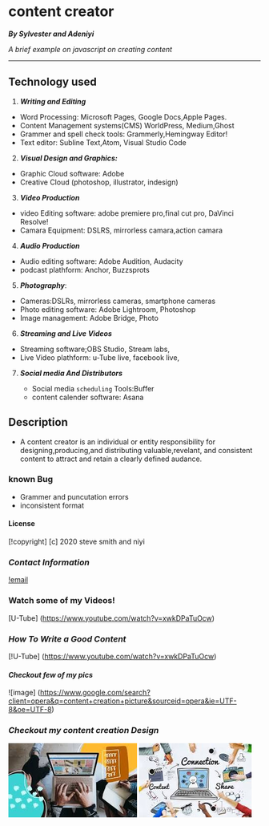 # content creator

   _**By Sylvester and Adeniyi**_
   
*A brief example on javascript on creating content*

  ********

## Technology used

 1. **_Writing and Editing_**

 - Word Processing: Microsoft Pages, Google Docs,Apple Pages.
 - Content Management systems(CMS) WorldPress, Medium,Ghost 
 - Grammer and spell check tools: Grammerly,Hemingway Editor!
 - Text editor: Subline Text,Atom, Visual Studio Code

  2. **_Visual Design and Graphics:_**

 - Graphic Cloud software: Adobe
 - Creative Cloud (photoshop, illustrator, indesign)

  3. **_Video Production_**

   - video Editing software: adobe premiere pro,final cut pro, DaVinci Resolve!
   - Camara Equipment: DSLRS, mirrorless camara,action camara

   4. **_Audio Production_**

   - Audio editing software: Adobe Audition, Audacity
   - podcast plathform: Anchor, Buzzsprots
   
   5. **_Photography_**:

   -  Cameras:DSLRs, mirrorless cameras, smartphone cameras
   -  Photo editing software: Adobe Lightroom, Photoshop
   -  Image management: Adobe Bridge, Photo 
  
   6. **_Streaming and Live Videos_**

   - Streaming software;OBS Studio, Stream labs,
   - Live Video plathform: u-Tube live, facebook live,

  7. **_Social media And Distributors_**

     - Social media `scheduling` Tools:Buffer 
     - content calender software: Asana

## Description

- A content creator is an individual or entity responsibility for designing,producing,and distributing valuable,revelant, and consistent content to attract and retain a clearly defined audance.
    
### known Bug 
  - Grammer and puncutation errors
  - inconsistent format

  

  #### License 

  [!copyright] [c] 2020 steve smith and niyi 

  ### _**Contact Information**_
  
   [!email](stve4real@gmail) 

   ### Watch some of my Videos!

   [U-Tube] (https://www.youtube.com/watch?v=xwkDPaTuOcw)

   ### _**How To Write a Good Content**_

   [!U-Tube] (https://www.youtube.com/watch?v=xwkDPaTuOcw)

   ####   _Checkout few of my pics_

  ![image] (https://www.google.com/search?client=opera&q=content+creation+picture&sourceid=opera&ie=UTF-8&oe=UTF-8)


  ### _**Checkout my content creation Design**_

  ![image](/img/content.jpg) ![image](/img/content2.jpg)

